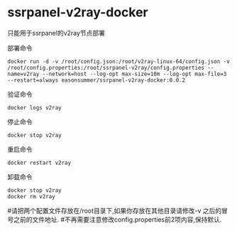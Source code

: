# ssrpanel-v2ray-docker
只能用于ssrpanel的v2ray节点部署

部署命令
````
docker run -d -v /root/config.json:/root/v2ray-linux-64/config.json -v /root/config.properties:/root/ssrpanel-v2ray/config.properties --name=v2ray --network=host --log-opt max-size=10m --log-opt max-file=3 --restart=always easonsummer/ssrpanel-v2ray-docker:0.0.2
````

验证命令
````
docker logs v2ray
````

停止命令
````
docker stop v2ray
````

重启命令
````
docker restart v2ray
````

卸载命令
````
docker stop v2ray
docker rm v2ray
````
#请把两个配置文件存放在/root目录下,如果你存放在其他目录请修改-v 之后的冒号之前的文件地址.
#不再需要注意修改config.properties前2项内容,保持默认.
